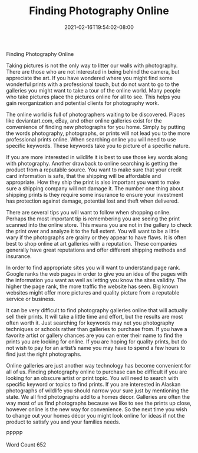﻿---
title: "Finding Photography Online"
date: 2021-02-16T19:54:02-08:00
description: "TXT Tips for Web Success"
featured_image: "/images/TXT.jpg"
tags: ["TXT"]
---

Finding Photography Online

Taking pictures is not the only way to litter our walls with photography.  There are those who are not interested in being behind the camera, but appreciate the art.  If you have wondered where you might find some wonderful prints with a professional touch, but do not want to go to the galleries you might want to take a tour of the online world. Many people who take pictures place the pictures online for all to see. This helps you gain reorganization and potential clients for photography work. 

The online world is full of photographers waiting to be discovered.  Places like deviantart.com, eBay, and other online galleries exist for the convenience of finding new photographs for you home.  Simply by putting the words photography, photographs, or prints will not lead you to the more professional prints online.  When searching online you will need to use specific keywords. These keywords take you to picture of a specific nature. 

If you are more interested in wildlife it is best to use those key words along with photography.  Another drawback to online searching is getting the product from a reputable source.  You want to make sure that your credit card information is safe, that the shipping will be affordable and appropriate.  How they ship the print is also important you want to make sure a shipping company will not damage it. The number one thing about shipping prints is they require some insurance to ensure your investment has protection against damage, potential lost and theft when delivered. 

There are several tips you will want to follow when shopping online.  Perhaps the most important tip is remembering you are seeing the print scanned into the online store.  This means you are not in the gallery to check the print over and analyze it to the full extent.  You will want to be a little wary if the photographs are grainy or they appear to have flaws.  It is often best to shop online at art galleries with a reputation.  These companies generally have great reputations and offer different shipping methods and insurance. 

In order to find appropriate sites you will want to understand page rank.  Google ranks the web pages in order to give you an idea of the pages with the information you want as well as letting you know the sites validity. The higher the page rank, the more traffic the website has seen. Big known websites might offer more pictures and quality picture from a reputable service or business. 

It can be very difficult to find photography galleries online that will actually sell their prints.  It will take a little time and effort, but the results are most often worth it.  Just searching for keywords may net you photography techniques or schools rather than galleries to purchase from.  If you have a favorite artist or gallery chances are you can enter their name to find the prints you are looking for online.  If you are hoping for quality prints, but do not wish to pay for an artist’s name you may have to spend a few hours to find just the right photographs.

Online galleries are just another way technology has become convenient for all of us.  Finding photography online to purchase can be difficult if you are looking for an obscure artist or print topic.  You will need to search with specific keyword or topics to find prints.  If you are interested in Alaskan photographs of wildlife you should narrow your sure just by mentioning the state.  We all find photographs add to a homes décor.  Galleries are often the way most of us find photographs because we like to see the prints up close, however online is the new way for convenience.  So the next time you wish to change out your homes décor you might look online for ideas if not the product to satisfy you and your families needs. 

PPPPP

Word Count 652


